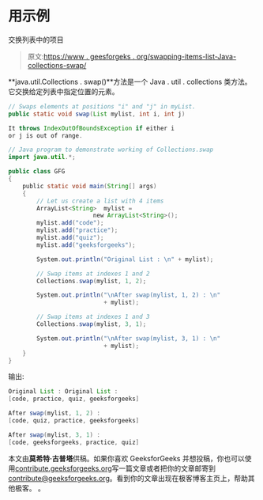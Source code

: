 # 用示例

交换列表中的项目

> 原文:[https://www . geesforgeks . org/swapping-items-list-Java-collections-swap/](https://www.geeksforgeeks.org/swapping-items-list-java-collections-swap/)

**java.util.Collections . swap()**方法是一个 Java . util . collections 类方法。它交换给定列表中指定位置的元素。

```java
// Swaps elements at positions "i" and "j" in myList.
public static void swap(List mylist, int i, int j)

It throws IndexOutOfBoundsException if either i
or j is out of range.

```

```java
// Java program to demonstrate working of Collections.swap
import java.util.*;

public class GFG
{
    public static void main(String[] args)
    {
        // Let us create a list with 4 items
        ArrayList<String>  mylist =
                        new ArrayList<String>();
        mylist.add("code");
        mylist.add("practice");
        mylist.add("quiz");
        mylist.add("geeksforgeeks");

        System.out.println("Original List : \n" + mylist);

        // Swap items at indexes 1 and 2
        Collections.swap(mylist, 1, 2);

        System.out.println("\nAfter swap(mylist, 1, 2) : \n"
                           + mylist);

        // Swap items at indexes 1 and 3
        Collections.swap(mylist, 3, 1);

        System.out.println("\nAfter swap(mylist, 3, 1) : \n"
                           + mylist);
    }
}
```

输出:

```java
Original List : Original List : 
[code, practice, quiz, geeksforgeeks]

After swap(mylist, 1, 2) : 
[code, quiz, practice, geeksforgeeks]

After swap(mylist, 3, 1) : 
[code, geeksforgeeks, practice, quiz]

```

本文由**莫希特·古普塔**供稿。如果你喜欢 GeeksforGeeks 并想投稿，你也可以使用[contribute.geeksforgeeks.org](http://www.contribute.geeksforgeeks.org)写一篇文章或者把你的文章邮寄到 contribute@geeksforgeeks.org。看到你的文章出现在极客博客主页上，帮助其他极客。
。